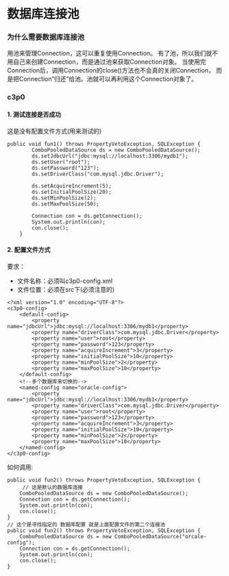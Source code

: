 # 数据库连接池

### 为什么需要数据库连接池
用池来管理Connection，这可以重复使用Connection。
有了池，所以我们就不用自己来创建Connection，而是通过池来获取Connection对象。
当使用完Connection后，调用Connection的close()方法也不会真的关闭Connection，
而是把Connection“归还”给池。池就可以再利用这个Connection对象了。

### c3p0

#### 1. 测试连接是否成功

这是没有配置文件方式(用来测试的)
```
public void fun1() throws PropertyVetoException, SQLException {
		ComboPooledDataSource ds = new ComboPooledDataSource();
		ds.setJdbcUrl("jdbc:mysql://localhost:3306/mydb1");
		ds.setUser("root");
		ds.setPassword("123");
		ds.setDriverClass("com.mysql.jdbc.Driver");
		
		ds.setAcquireIncrement(5);
		ds.setInitialPoolSize(20);
		ds.setMinPoolSize(2);
		ds.setMaxPoolSize(50);
		
		Connection con = ds.getConnection();
		System.out.println(con);
		con.close();
	}
```

#### 2. 配置文件方式
要求：
*	文件名称：必须叫c3p0-config.xml
*	文件位置：必须在src下(必须注意的)

```
<?xml version="1.0" encoding="UTF-8"?>
<c3p0-config>
	<default-config>
		<property name="jdbcUrl">jdbc:mysql://localhost:3306/mydb1</property>
		<property name="driverClass">com.mysql.jdbc.Driver</property>
		<property name="user">root</property>
		<property name="password">123</property>
		<property name="acquireIncrement">3</property>
		<property name="initialPoolSize">10</property>
		<property name="minPoolSize">2</property>
		<property name="maxPoolSize">10</property>
	</default-config>
	<!--多个数据库来切换的-->
	<named-config name="oracle-config">
		<property name="jdbcUrl">jdbc:mysql://localhost:3306/mydb1</property>
		<property name="driverClass">com.mysql.jdbc.Driver</property>
		<property name="user">root</property>
		<property name="password">123</property>
		<property name="acquireIncrement">3</property>
		<property name="initialPoolSize">10</property>
		<property name="minPoolSize">2</property>
		<property name="maxPoolSize">10</property>
	</named-config>
</c3p0-config>
```
如何调用:

```
public void fun2() throws PropertyVetoException, SQLException {
	 // 这是默认的数据库连接
	ComboPooledDataSource ds = new ComboPooledDataSource();
	Connection con = ds.getConnection();
	System.out.println(con);
	con.close();
}
// 这个是寻找指定的 数据库配置 就是上面配置文件的第二个连接池
public void fun2() throws PropertyVetoException, SQLException {
	ComboPooledDataSource ds = new ComboPooledDataSource("orcale-config");
	Connection con = ds.getConnection();
	System.out.println(con);
	con.close();
}

```






